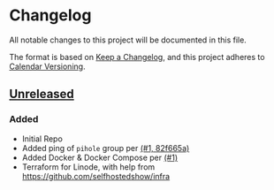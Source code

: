 # Changelog

All notable changes to this project will be documented in this file.

The format is based on [Keep a Changelog](https://keepachangelog.com/en/1.0.0/),
and this project adheres to [Calendar Versioning](https://calver.org/).

## [Unreleased]

### Added

- Initial Repo
- Added ping of `pihole` group per [(#1, 82f665a)](https://github.com/iancleary/ansible-home-network/pull/1/commits/82f665a7e0e7d45cf519c6e2bd00e6577afe11d1)
- Added Docker & Docker Compose per [(#1)](https://github.com/iancleary/ansible-home-network/pull/1)
- Terraform for Linode, with help from <https://github.com/selfhostedshow/infra>

[Unreleased]: https://github.com/iancleary/ansible-home-network/compare/v2020.1.0...HEAD
[2020.1.0]: https://github.com/iancleary/ansible-home-network/releases/tag/v2020.1.0
